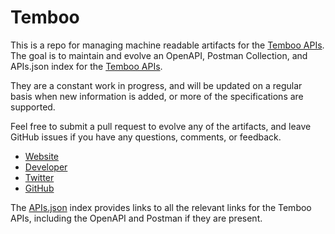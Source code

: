 # TembooThis is a repo for managing machine readable artifacts for the [Temboo APIs](https://www.temboo.com/). The goal is to maintain and evolve an OpenAPI, Postman Collection, and APIs.json index for the [Temboo APIs](https://www.temboo.com/).They are a constant work in progress, and will be updated on a regular basis when new information is added, or more of the specifications are supported.Feel free to submit a pull request to evolve any of the artifacts, and leave GitHub issues if you have any questions, comments, or feedback.- [Website](https://www.temboo.com/)- [Developer](https://www.temboo.com/)- [Twitter](https://twitter.com/temboo)- [GitHub](https://github.com/temboo)The [APIs.json](https://github.com/api-evangelist/temboo/blob/master/apis.json) index provides links to all the relevant links for the Temboo APIs, including the OpenAPI and Postman if they are present.